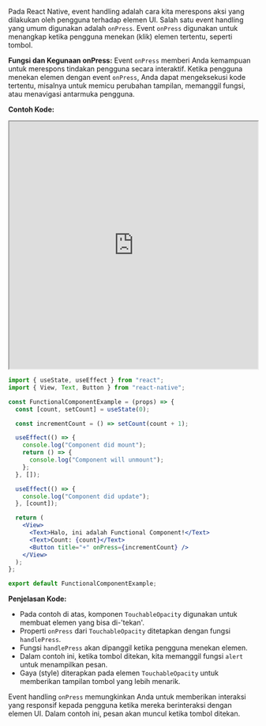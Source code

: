 Pada React Native, event handling adalah cara kita merespons aksi yang dilakukan oleh pengguna terhadap elemen UI. Salah satu event handling yang umum digunakan adalah `onPress`. Event `onPress` digunakan untuk menangkap ketika pengguna menekan (klik) elemen tertentu, seperti tombol.

**Fungsi dan Kegunaan onPress:**
Event `onPress` memberi Anda kemampuan untuk merespons tindakan pengguna secara interaktif. Ketika pengguna menekan elemen dengan event `onPress`, Anda dapat mengeksekusi kode tertentu, misalnya untuk memicu perubahan tampilan, memanggil fungsi, atau menavigasi antarmuka pengguna.

**Contoh Kode:**

<iframe src="https://snack.expo.dev/@doltons/handle-onpress" height="500" width="100%"></iframe>

```jsx
import { useState, useEffect } from "react";
import { View, Text, Button } from "react-native";

const FunctionalComponentExample = (props) => {
  const [count, setCount] = useState(0);

  const incrementCount = () => setCount(count + 1);

  useEffect(() => {
    console.log("Component did mount");
    return () => {
      console.log("Component will unmount");
    };
  }, []);

  useEffect(() => {
    console.log("Component did update");
  }, [count]);

  return (
    <View>
      <Text>Halo, ini adalah Functional Component!</Text>
      <Text>Count: {count}</Text>
      <Button title="+" onPress={incrementCount} />
    </View>
  );
};

export default FunctionalComponentExample;
```

**Penjelasan Kode:**

- Pada contoh di atas, komponen `TouchableOpacity` digunakan untuk membuat elemen yang bisa di-'tekan'.
- Properti `onPress` dari `TouchableOpacity` ditetapkan dengan fungsi `handlePress`.
- Fungsi `handlePress` akan dipanggil ketika pengguna menekan elemen.
- Dalam contoh ini, ketika tombol ditekan, kita memanggil fungsi `alert` untuk menampilkan pesan.
- Gaya (style) diterapkan pada elemen `TouchableOpacity` untuk memberikan tampilan tombol yang lebih menarik.

Event handling `onPress` memungkinkan Anda untuk memberikan interaksi yang responsif kepada pengguna ketika mereka berinteraksi dengan elemen UI. Dalam contoh ini, pesan akan muncul ketika tombol ditekan.
